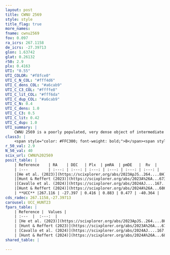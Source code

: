 ```yaml
---
layout: post
title: CWNU 2569
style: style
title_flag: true
more_names: 
fname: cwnu2569
fov: 0.097
ra_icrs: 267.1158
de_icrs: -27.39713
glon: 1.63742
glat: 0.26132
r50: 2.9
plx: 0.4163
UTI: "0.55"
UTI_COLOR: "#f8fce0"
UTI_C_N_COL: "#fff4d6"
UTI_C_dens_COL: "#a6cab9"
UTI_C_C3_COL: "#ffffe8"
UTI_C_lit_COL: "#fff6da"
UTI_C_dup_COL: "#a6cab9"
UTI_C_N: 0.4
UTI_C_dens: 1.0
UTI_C_C3: 0.5
UTI_C_lit: 0.42
UTI_C_dup: 1.0
UTI_summary: |
    CWNU 2569 is a poorly populated, very dense object of intermediate C3 quality. It was recently reported in the literature.
class3: |
    <span style="color: #FFC300; font-weight: bold;">B</span><span style="color: #FFC300; font-weight: bold;">B</span>
r_50_val: 2.9
N_50_val: 40
scix_url: CWNU%202569
posit_table: |
    | Reference    | RA    | DEC   | Plx  | pmRA  | pmDE   |  Rv  |
    | :---         | :---: | :---: | :---: | :---: | :---: | :---: |
    |[He et al. (2023)](https://scixplorer.org/abs/2023ApJS..264....8H) | 267.112 | -27.403 | 0.423 | 0.867 | 0.477 | -18.06 |
    |[Hunt & Reffert (2023)](https://scixplorer.org/abs/2023A%26A...673A.114H) | 267.12 | -27.409 | 0.417 | 0.856 | 0.484 | -40.363 |
    |[Cavallo et al. (2024)](https://scixplorer.org/abs/2024AJ....167...12C) | 267.108 | -27.396 | 0.43 | -- | -- | -- |
    |[Hunt & Reffert (2024)](https://scixplorer.org/abs/2024A%26A...686A..42H) | 267.12 | -27.409 | 0.417 | 0.856 | 0.484 | -40.363 |
    | **UCC** |267.116 | -27.397 | 0.416 | 0.883 | 0.477 | -40.364 | 
cds_radec: 267.1158,-27.39713
carousel: UCC_HUNT23
fpars_table: |
    | Reference |  Values |
    | :---  |  :---:  |
    | [He et al. (2023)](https://scixplorer.org/abs/2023ApJS..264....8H) | `A0=4.55, m-M=11.55, logAge=7.9` |
    | [Hunt & Reffert (2023)](https://scixplorer.org/abs/2023A%26A...673A.114H) | `AV50=4.286, diffAV50=2.352, MOD50=11.743, logAge50=7.575` |
    | [Cavallo et al. (2024)](https://scixplorer.org/abs/2024AJ....167...12C) | `AV50=4.59, dMod50=10.79, logAge50=8.28, [Fe/H]50=-0.79` |
    | [Hunt & Reffert (2024)](https://scixplorer.org/abs/2024A%26A...686A..42H) | `MassJ=457.168` |
shared_table: |
    
---
```

